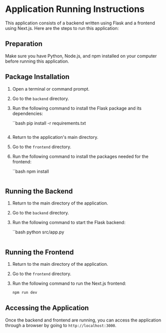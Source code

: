 # Application Running Instructions

This application consists of a backend written using Flask and a frontend using Next.js. Here are the steps to run this application:

## Preparation

Make sure you have Python, Node.js, and npm installed on your computer before running this application.

## Package Installation

1. Open a terminal or command prompt.
2. Go to the `backend` directory.
3. Run the following command to install the Flask package and its dependencies:

    ``bash
    pip install -r requirements.txt
    ```

4. Return to the application's main directory.
5. Go to the `frontend` directory.
6. Run the following command to install the packages needed for the frontend:

    ``bash
    npm install
    ```

## Running the Backend

1. Return to the main directory of the application.
2. Go to the `backend` directory.
3. Run the following command to start the Flask backend:

    ``bash
    python src/app.py
    ```

## Running the Frontend

1. Return to the main directory of the application.
2. Go to the `frontend` directory.
3. Run the following command to run the Next.js frontend:

    ```bash
    npm run dev
    ```

## Accessing the Application

Once the backend and frontend are running, you can access the application through a browser by going to `http://localhost:3000`.
